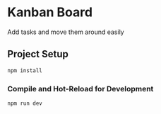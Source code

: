 # Kanban Board

Add tasks and move them around easily

## Project Setup

```sh
npm install
```

### Compile and Hot-Reload for Development

```sh
npm run dev
```
